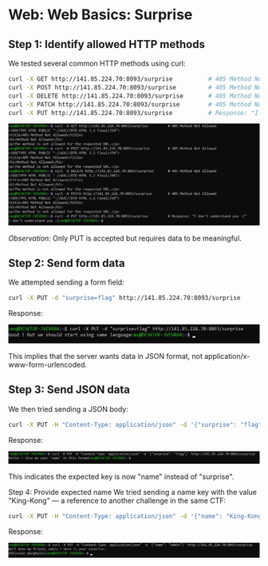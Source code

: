 # Web: Web Basics: Surprise

## Step 1: Identify allowed HTTP methods

We tested several common HTTP methods using curl:

```bash
curl -X GET http://141.85.224.70:8093/surprise          # 405 Method Not Allowed
curl -X POST http://141.85.224.70:8093/surprise         # 405 Method Not Allowed
curl -X DELETE http://141.85.224.70:8093/surprise       # 405 Method Not Allowed
curl -X PATCH http://141.85.224.70:8093/surprise        # 405 Method Not Allowed
curl -X PUT http://141.85.224.70:8093/surprise          # Response: "I don't understand you :("
```

![img1](https://github.com/andreipopescufilimon/SSS-Web-v12-Write-Ups/blob/main/SSS%20v12%20Session%2001/images-s1/surprise-1.jpg)

*Observation:* Only PUT is accepted but requires data to be meaningful.

## Step 2: Send form data
We attempted sending a form field:

```bash
curl -X PUT -d "surprise=flag" http://141.85.224.70:8093/surprise
```

Response:

![img2](https://github.com/andreipopescufilimon/SSS-Web-v12-Write-Ups/blob/main/SSS%20v12%20Session%2001/images-s1/surprise-2.jpg)

This implies that the server wants data in JSON format, not application/x-www-form-urlencoded.

## Step 3: Send JSON data
We then tried sending a JSON body:

```bash
curl -X PUT -H "Content-Type: application/json" -d '{"surprise": "flag"}' http://141.85.224.70:8093/surprise
```

Response:

![img3](https://github.com/andreipopescufilimon/SSS-Web-v12-Write-Ups/blob/main/SSS%20v12%20Session%2001/images-s1/surprise-3.jpg)

This indicates the expected key is now "name" instead of "surprise".

Step 4: Provide expected name
We tried sending a name key with the value "King-Kong" — a reference to another challenge in the same CTF:

```bash
curl -X PUT -H "Content-Type: application/json" -d '{"name": "King-Kong"}' http://141.85.224.70:8093/surprise
```

Response:

![img4](https://github.com/andreipopescufilimon/SSS-Web-v12-Write-Ups/blob/main/SSS%20v12%20Session%2001/images-s1/surprise-4.jpg)
